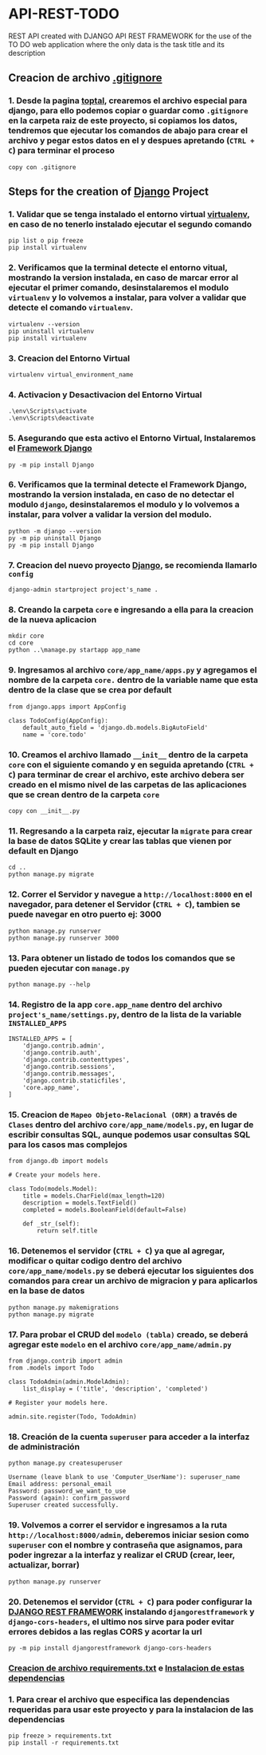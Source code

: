 # API-REST-TODO
REST API created with DJANGO API REST FRAMEWORK for the use of the TO DO web application where the only data is the task title and its description

## Creacion de archivo [.gitignore](https://www.toptal.com/developers/gitignore/)
### 1. Desde la pagina [toptal](https://www.toptal.com/developers/gitignore/?templates=django), crearemos el archivo especial para django, para ello podemos copiar o guardar como `.gitignore` en la carpeta raiz de este proyecto, si copiamos los datos, tendremos que ejecutar los comandos de abajo para crear el archivo y pegar estos datos en el y despues apretando (`CTRL + C`) para terminar el proceso
    copy con .gitignore

## Steps for the creation of [Django](https://docs.djangoproject.com/en/4.1/intro/tutorial01/) Project

### 1. Validar que se tenga instalado el entorno virtual [virtualenv](https://omes-va.com/virtualenv-python/), en caso de no tenerlo instalado ejecutar el segundo comando
    pip list o pip freeze
    pip install virtualenv
### 2. Verificamos que la terminal detecte el entorno vitual, mostrando la version instalada, en caso de marcar error al ejecutar el primer comando, desinstalaremos el modulo `virtualenv` y lo volvemos a instalar, para volver a validar que detecte el comando `virtualenv`.
    virtualenv --version
    pip uninstall virtualenv
    pip install virtualenv
### 3. Creacion del Entorno Virtual
    virtualenv virtual_environment_name
### 4. Activacion y Desactivacion del Entorno Virtual
    .\env\Scripts\activate
    .\env\Scripts\deactivate
### 5. Asegurando que esta activo el Entorno Virtual, Instalaremos el [Framework Django](https://docs.djangoproject.com/es/4.1/topics/install/#installing-official-release)
    py -m pip install Django
### 6. Verificamos que la terminal detecte el Framework Django, mostrando la version instalada, en caso de no detectar el modulo `django`, desinstalaremos el modulo y lo volvemos a instalar, para volver a validar la version del modulo.
    python -m django --version
    py -m pip uninstall Django
    py -m pip install Django
### 7. Creacion del nuevo proyecto [Django](https://www.digitalocean.com/community/tutorials/build-a-to-do-application-using-django-and-react), se recomienda llamarlo `config`
    django-admin startproject project's_name .
### 8. Creando la carpeta `core` e ingresando a ella para la creacion de la nueva aplicacion
    mkdir core
    cd core
    python ..\manage.py startapp app_name
### 9. Ingresamos al archivo `core/app_name/apps.py` y agregamos el nombre de la carpeta `core.` dentro de la variable name que esta dentro de la clase que se crea por default
    from django.apps import AppConfig

    class TodoConfig(AppConfig):
        default_auto_field = 'django.db.models.BigAutoField'
        name = 'core.todo'
### 10. Creamos el archivo llamado `__init__` dentro de la carpeta `core` con el siguiente comando y en seguida apretando (`CTRL + C`) para terminar de crear el archivo, este archivo debera ser creado en el mismo nivel de las carpetas de las aplicaciones que se crean dentro de la carpeta `core`
    copy con __init__.py
### 11. Regresando a la carpeta raiz, ejecutar la `migrate` para crear la base de datos SQLite y crear las tablas que vienen por default en Django
    cd ..
    python manage.py migrate
### 12. Correr el Servidor y navegue a `http://localhost:8000` en el navegador, para detener el Servidor (`CTRL + C`), tambien se puede navegar en otro puerto ej: 3000
    python manage.py runserver
    python manage.py runserver 3000
### 13. Para obtener un listado de todos los comandos que se pueden ejecutar con `manage.py`
    python manage.py --help
### 14. Registro de la app `core.app_name` dentro del archivo `project's_name/settings.py`, dentro de la lista de la variable `INSTALLED_APPS`
    INSTALLED_APPS = [
        'django.contrib.admin',
        'django.contrib.auth',
        'django.contrib.contenttypes',
        'django.contrib.sessions',
        'django.contrib.messages',
        'django.contrib.staticfiles',
        'core.app_name',
    ]
### 15. Creacion de `Mapeo Objeto-Relacional (ORM)` a través de `Clases` dentro del archivo `core/app_name/models.py`, en lugar de escribir consultas SQL, aunque podemos usar consultas SQL para los casos mas complejos
    from django.db import models

    # Create your models here.

    class Todo(models.Model):
        title = models.CharField(max_length=120)
        description = models.TextField()
        completed = models.BooleanField(default=False)

        def _str_(self):
            return self.title
### 16. Detenemos el servidor (`CTRL + C`) ya que al agregar, modificar o quitar codigo dentro del archivo `core/app_name/models.py` se deberá ejecutar los siguientes dos comandos para crear un archivo de migracion y para aplicarlos en la base de datos
    python manage.py makemigrations
    python manage.py migrate
### 17. Para probar el CRUD del `modelo (tabla)` creado, se deberá agregar este `modelo` en el archivo `core/app_name/admin.py`
    from django.contrib import admin
    from .models import Todo

    class TodoAdmin(admin.ModelAdmin):
        list_display = ('title', 'description', 'completed')

    # Register your models here.

    admin.site.register(Todo, TodoAdmin)
### 18. Creación de la cuenta `superuser` para acceder a la interfaz de administración
    python manage.py createsuperuser

    Username (leave blank to use 'Computer_UserName'): superuser_name
    Email address: personal_email
    Password: password_we_want_to_use
    Password (again): confirm_password
    Superuser created successfully.
### 19. Volvemos a correr el servidor e ingresamos a la ruta `http://localhost:8000/admin`, deberemos iniciar sesion como `superuser` con el nombre y contraseña que asignamos, para poder ingrezar a la interfaz y realizar el CRUD (crear, leer, actualizar, borrar)
    python manage.py runserver
### 20. Detenemos el servidor (`CTRL + C`) para poder configurar la [DJANGO REST FRAMEWORK](https://www.django-rest-framework.org/#installation) instalando `djangorestframework` y `django-cors-headers`, el ultimo nos sirve para poder evitar errores debidos a las reglas CORS y acortar la url
    py -m pip install djangorestframework django-cors-headers


### [Creacion de archivo requirements.txt](https://www.youtube.com/watch?v=90YKt9PlWZY) e [Instalacion de estas dependencias](https://gist.github.com/kamikaze-lab/7d5987ff86223e1bf686)
### 1. Para crear el archivo que especifica las dependencias requeridas para usar este proyecto y para la instalacion de las dependencias
    pip freeze > requirements.txt
    pip install -r requirements.txt

